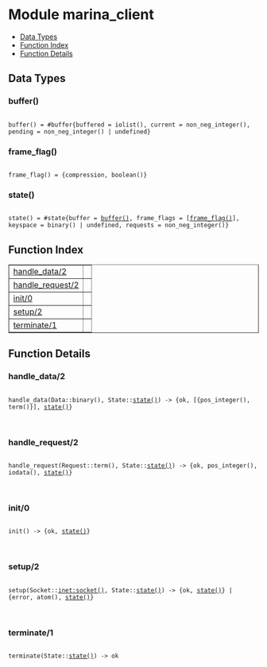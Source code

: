 

# Module marina_client #
* [Data Types](#types)
* [Function Index](#index)
* [Function Details](#functions)

<a name="types"></a>

## Data Types ##




### <a name="type-buffer">buffer()</a> ###


<pre><code>
buffer() = #buffer{buffered = iolist(), current = non_neg_integer(), pending = non_neg_integer() | undefined}
</code></pre>




### <a name="type-frame_flag">frame_flag()</a> ###


<pre><code>
frame_flag() = {compression, boolean()}
</code></pre>




### <a name="type-state">state()</a> ###


<pre><code>
state() = #state{buffer = <a href="#type-buffer">buffer()</a>, frame_flags = [<a href="#type-frame_flag">frame_flag()</a>], keyspace = binary() | undefined, requests = non_neg_integer()}
</code></pre>

<a name="index"></a>

## Function Index ##


<table width="100%" border="1" cellspacing="0" cellpadding="2" summary="function index"><tr><td valign="top"><a href="#handle_data-2">handle_data/2</a></td><td></td></tr><tr><td valign="top"><a href="#handle_request-2">handle_request/2</a></td><td></td></tr><tr><td valign="top"><a href="#init-0">init/0</a></td><td></td></tr><tr><td valign="top"><a href="#setup-2">setup/2</a></td><td></td></tr><tr><td valign="top"><a href="#terminate-1">terminate/1</a></td><td></td></tr></table>


<a name="functions"></a>

## Function Details ##

<a name="handle_data-2"></a>

### handle_data/2 ###

<pre><code>
handle_data(Data::binary(), State::<a href="#type-state">state()</a>) -&gt; {ok, [{pos_integer(), term()}], <a href="#type-state">state()</a>}
</code></pre>
<br />

<a name="handle_request-2"></a>

### handle_request/2 ###

<pre><code>
handle_request(Request::term(), State::<a href="#type-state">state()</a>) -&gt; {ok, pos_integer(), iodata(), <a href="#type-state">state()</a>}
</code></pre>
<br />

<a name="init-0"></a>

### init/0 ###

<pre><code>
init() -&gt; {ok, <a href="#type-state">state()</a>}
</code></pre>
<br />

<a name="setup-2"></a>

### setup/2 ###

<pre><code>
setup(Socket::<a href="inet.md#type-socket">inet:socket()</a>, State::<a href="#type-state">state()</a>) -&gt; {ok, <a href="#type-state">state()</a>} | {error, atom(), <a href="#type-state">state()</a>}
</code></pre>
<br />

<a name="terminate-1"></a>

### terminate/1 ###

<pre><code>
terminate(State::<a href="#type-state">state()</a>) -&gt; ok
</code></pre>
<br />

